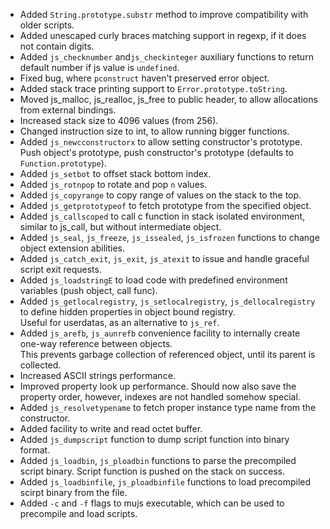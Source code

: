 * Added `String.prototype.substr` method to improve compatibility with older scripts.
* Added unescaped curly braces matching support in regexp, if it does not contain digits.
* Added `js_checknumber` and`js_checkinteger` auxiliary functions to return default number if js value is `undefined`.
* Fixed bug, where `pconstruct` haven't preserved error object.
* Added stack trace printing support to `Error.prototype.toString`.
* Moved js_malloc, js_realloc, js_free to public header, to allow allocations from external bindings.
* Increased stack size to 4096 values (from 256).
* Changed instruction size to int, to allow running bigger functions.
* Added `js_newcconstructorx` to allow setting constructor's prototype.   
  Push object's prototype, push constructor's prototype (defaults to `Function.prototype`).
* Added `js_setbot` to offset stack bottom index.
* Added `js_rotnpop` to rotate and pop `n` values.
* Added `js_copyrange` to copy range of values on the stack to the top.
* Added `js_getprototypeof` to fetch prototype from the specified object.
* Added `js_callscoped` to call c function in stack isolated environment, similar to js_call, but without intermediate object.
* Added `js_seal`, `js_freeze`, `js_issealed`, `js_isfrozen` functions to change object extension abilities.
* Added `js_catch_exit`, `js_exit`, `js_atexit` to issue and handle graceful script exit requests.
* Added `js_loadstringE` to load code with predefined environment variables (push object, call func).
* Added `js_getlocalregistry`, `js_setlocalregistry`, `js_dellocalregistry` to define hidden properties in object bound registry.  
  Useful for userdatas, as an alternative to `js_ref`.
* Added `js_arefb`, `js_aunrefb` convenience facility to internally create one-way reference between objects.  
  This prevents garbage collection of referenced object, until its parent is collected.
* Increased ASCII strings performance.
* Improved property look up performance.
  Should now also save the property order, however, indexes are not handled somehow special.
* Added `js_resolvetypename` to fetch proper instance type name from the constructor.
* Added facility to write and read octet buffer.
* Added `js_dumpscript` function to dump script function into binary format.
* Added `js_loadbin`, `js_ploadbin` functions to parse the precompiled script binary.
  Script function is pushed on the stack on success.
* Added `js_loadbinfile`, `js_ploadbinfile` functions to load precompiled scirpt binary from the file. 
* Added `-c` and `-f` flags to mujs executable, which can be used to precompile and load scripts.
